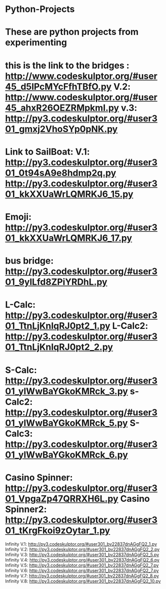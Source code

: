 # Python-Projects
These are python projects from experimenting
============================================================================================
this is the link to the bridges :   http://www.codeskulptor.org/#user45_d5IPcMYcFfhTBfO.py
V.2: http://www.codeskulptor.org/#user45_ahxR26OEZRMpkmI.py
v.3: http://py3.codeskulptor.org/#user301_gmxj2VhoSYp0pNK.py
=============================================================================================
Link to SailBoat:
V.1:  http://py3.codeskulptor.org/#user301_0t94sA9e8hdmp2q.py
http://py3.codeskulptor.org/#user301_kkXXUaWrLQMRKJ6_15.py
=============================================================================
Emoji:
http://py3.codeskulptor.org/#user301_kkXXUaWrLQMRKJ6_17.py
=============================================================================
bus bridge:  http://py3.codeskulptor.org/#user301_9ylLfd8ZPiYRDhL.py
=============================================================================
L-Calc:  http://py3.codeskulptor.org/#user301_TtnLjKnIqRJ0pt2_1.py
L-Calc2: http://py3.codeskulptor.org/#user301_TtnLjKnIqRJ0pt2_2.py
=============================================================================
S-Calc: http://py3.codeskulptor.org/#user301_ylWwBaYGkoKMRck_3.py
s-Calc2: http://py3.codeskulptor.org/#user301_ylWwBaYGkoKMRck_5.py
S-Calc3: http://py3.codeskulptor.org/#user301_ylWwBaYGkoKMRck_6.py
=============================================================================
Casino Spinner: http://py3.codeskulptor.org/#user301_VpgaZp47QRRXH6L.py
Casino Spinner2: http://py3.codeskulptor.org/#user301_tKrgFkoi9zOytar_1.py
=============================================================================
Infinity V.1: http://py3.codeskulptor.org/#user301_bv22837dnAGgFQ2_1.py
Infinity V.2: http://py3.codeskulptor.org/#user301_bv22837dnAGgFQ2_2.py
Infinity V.3: http://py3.codeskulptor.org/#user301_bv22837dnAGgFQ2_5.py
Infinity V.4: http://py3.codeskulptor.org/#user301_bv22837dnAGgFQ2_6.py
Infinity V.5: http://py3.codeskulptor.org/#user301_bv22837dnAGgFQ2_7.py
Infinity V.6: http://py3.codeskulptor.org/#user301_bv22837dnAGgFQ2_7.py
Infinity V.7: http://py3.codeskulptor.org/#user301_bv22837dnAGgFQ2_8.py
Infinity V.8: http://py3.codeskulptor.org/#user301_bv22837dnAGgFQ2_10.py
